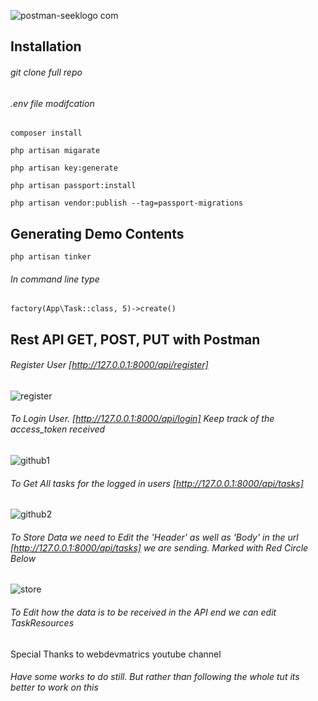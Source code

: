 ![postman-seeklogo com](https://user-images.githubusercontent.com/25128254/65383432-68a38f00-dd37-11e9-96eb-0c36fd7effc2.jpg)

## Installation

###### git clone full repo 
###### .env file modifcation

```
composer install
```

```
php artisan migarate
```

```
php artisan key:generate
```

```
php artisan passport:install 
```

```
php artisan vendor:publish --tag=passport-migrations
```

## Generating Demo Contents

```
php artisan tinker
```
###### In command line type  

```
factory(App\Task::class, 5)->create()
```
## Rest API GET, POST, PUT with Postman

###### Register User [http://127.0.0.1:8000/api/register]

![register](https://user-images.githubusercontent.com/25128254/65382814-583ae680-dd2e-11e9-9575-e05f75a3f198.png)

###### To Login User. [http://127.0.0.1:8000/api/login] Keep track of the access_token received

![github1](https://user-images.githubusercontent.com/25128254/65382751-62a8b080-dd2d-11e9-9ae8-7ee1a9e8a65a.png)

###### To Get All tasks for the logged in users [http://127.0.0.1:8000/api/tasks]

![github2](https://user-images.githubusercontent.com/25128254/65382778-c4691a80-dd2d-11e9-815b-51034fd7e58a.png)

###### To Store Data we need to Edit the 'Header' as well as 'Body' in the url [http://127.0.0.1:8000/api/tasks] we are sending. Marked with Red Circle Below 

![store](https://user-images.githubusercontent.com/25128254/65383304-5e809100-dd35-11e9-812c-cacddcc4416a.png)

###### To Edit how the data is to be received in the API end we can edit TaskResources



Special Thanks to webdevmatrics youtube channel





###### Have some works to do still. But rather than following the whole tut its better to work on this <br/>

